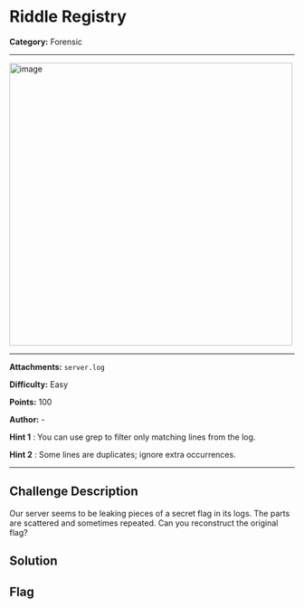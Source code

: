 # Riddle Registry

**Category:** Forensic

---

<img width="500" height="500" alt="image" src="https://github.com/user-attachments/assets/991a5daf-465a-49e0-b09c-a959bb6c198a" />

---

**Attachments:**    ```server.log```

**Difficulty:** Easy

**Points:** 100

**Author:** - 

**Hint 1**  : You can use grep to filter only matching lines from the log.

**Hint 2**  : Some lines are duplicates; ignore extra occurrences.

---

## Challenge Description

Our server seems to be leaking pieces of a secret flag in its logs. The parts are scattered and sometimes repeated. Can you reconstruct the original flag?

## Solution


## Flag

```

```

